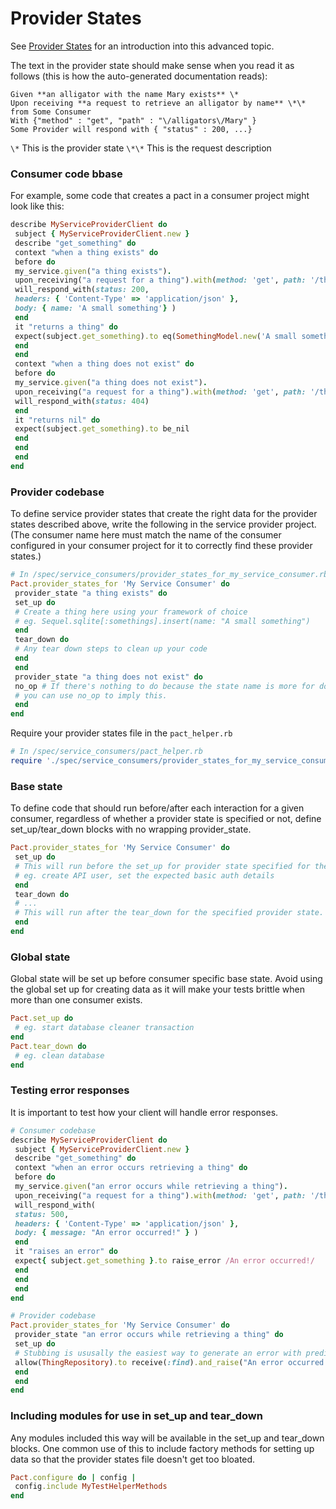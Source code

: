 # Provider States

See [Provider States](/provider-states.md) for an introduction into this advanced topic.

The text in the provider state should make sense when you read it as follows \(this is how the auto-generated documentation reads\):

```
Given **an alligator with the name Mary exists** \*
Upon receiving **a request to retrieve an alligator by name** \*\* from Some Consumer
With {"method" : "get", "path" : "\/alligators\/Mary" }
Some Provider will respond with { "status" : 200, ...}
```

`\*` This is the provider state
`\*\*` This is the request description

### Consumer code bbase

For example, some code that creates a pact in a consumer project might look like this:

```ruby
describe MyServiceProviderClient do
 subject { MyServiceProviderClient.new }
 describe "get_something" do
 context "when a thing exists" do
 before do
 my_service.given("a thing exists").
 upon_receiving("a request for a thing").with(method: 'get', path: '/thing').
 will_respond_with(status: 200,
 headers: { 'Content-Type' => 'application/json' },
 body: { name: 'A small something'} )
 end
 it "returns a thing" do
 expect(subject.get_something).to eq(SomethingModel.new('A small something'))
 end
 end
 context "when a thing does not exist" do
 before do
 my_service.given("a thing does not exist").
 upon_receiving("a request for a thing").with(method: 'get', path: '/thing').
 will_respond_with(status: 404)
 end
 it "returns nil" do
 expect(subject.get_something).to be_nil
 end
 end
 end
end
```

### Provider codebase

To define service provider states that create the right data for the provider states described above, write the following in the service provider project. \(The consumer name here must match the name of the consumer configured in your consumer project for it to correctly find these provider states.\)

```ruby
# In /spec/service_consumers/provider_states_for_my_service_consumer.rb
Pact.provider_states_for 'My Service Consumer' do
 provider_state "a thing exists" do
 set_up do
 # Create a thing here using your framework of choice
 # eg. Sequel.sqlite[:somethings].insert(name: "A small something")
 end
 tear_down do
 # Any tear down steps to clean up your code
 end
 end
 provider_state "a thing does not exist" do
 no_op # If there's nothing to do because the state name is more for documentation purposes,
 # you can use no_op to imply this.
 end
end
```

Require your provider states file in the `pact_helper.rb`

```ruby
# In /spec/service_consumers/pact_helper.rb
require './spec/service_consumers/provider_states_for_my_service_consumer.rb'
```

### Base state

To define code that should run before\/after each interaction for a given consumer, regardless of whether a provider state is specified or not, define set\_up\/tear\_down blocks with no wrapping provider\_state.

```ruby
Pact.provider_states_for 'My Service Consumer' do
 set_up do
 # This will run before the set_up for provider state specified for the interaction.
 # eg. create API user, set the expected basic auth details
 end
 tear_down do
 # ...
 # This will run after the tear_down for the specified provider state.
 end
end
```

### Global state

Global state will be set up before consumer specific base state. Avoid using the global set up for creating data as it will make your tests brittle when more than one consumer exists.

```ruby
Pact.set_up do
 # eg. start database cleaner transaction
end
Pact.tear_down do
 # eg. clean database
end
```

### Testing error responses

It is important to test how your client will handle error responses.

```ruby
# Consumer codebase
describe MyServiceProviderClient do
 subject { MyServiceProviderClient.new }
 describe "get_something" do
 context "when an error occurs retrieving a thing" do
 before do
 my_service.given("an error occurs while retrieving a thing").
 upon_receiving("a request for a thing").with(method: 'get', path: '/thing').
 will_respond_with(
 status: 500,
 headers: { 'Content-Type' => 'application/json' },
 body: { message: "An error occurred!" } )
 end
 it "raises an error" do
 expect{ subject.get_something }.to raise_error /An error occurred!/
 end
 end
 end
end
```

```ruby
# Provider codebase
Pact.provider_states_for 'My Service Consumer' do
 provider_state "an error occurs while retrieving a thing" do
 set_up do
 # Stubbing is ususally the easiest way to generate an error with predictable error text.
 allow(ThingRepository).to receive(:find).and_raise("An error occurred!")
 end
 end
end
```

### Including modules for use in set\_up and tear\_down

Any modules included this way will be available in the set\_up and tear\_down blocks. One common use of this to include factory methods for setting up data so that the provider states file doesn't get too bloated.

```ruby
Pact.configure do | config |
 config.include MyTestHelperMethods
end
```


